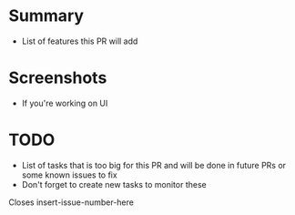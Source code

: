 <!-- Tip: Make the title of the PR the feature your PR will add e.g. Add profile page -->

# Summary
- List of features this PR will add

# Screenshots
- If you're working on UI

# TODO
- List of tasks that is too big for this PR and will be done in future PRs or some known issues to fix
- Don't forget to create new tasks to monitor these

Closes insert-issue-number-here
